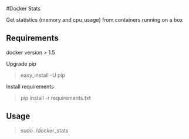 #Docker Stats

Get statistics (memory and cpu_usage) from containers running on a box

## Requirements 

docker version > 1.5

Upgrade pip
> easy_install -U pip

Install requirements
> pip install -r requirements.txt

## Usage
> sudo ./docker_stats
